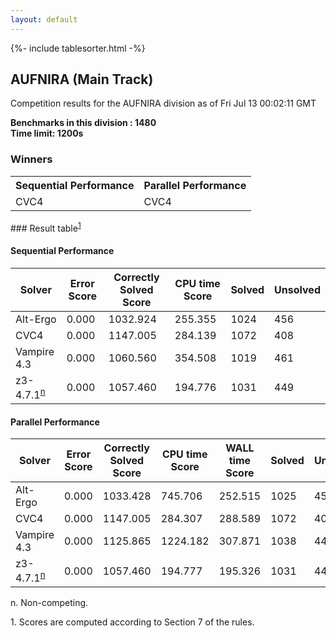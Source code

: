 ```yaml
---
layout: default
---
```

{%- include tablesorter.html -%}

##  AUFNIRA (Main Track)

Competition results for the AUFNIRA division as of Fri Jul 13 00:02:11 GMT

**Benchmarks in this division : 1480  
Time limit: 1200s** 

### Winners
<table>
<tr><th class="center">Sequential Performance</th><th class="center">Parallel Performance</th></tr>
<tr class="center"><td>CVC4</td><td>CVC4</td></tr></table>
### Result table<sup><a href="#fn1">1</a></sup>

#### Sequential Performance

<table id="sequential" class="result sorted">
<thead><tr class="center">
  <th>Solver</th>
  <th>Error Score</th>
  <th>Correctly Solved Score</th>
  <th>CPU time Score</th>
  <th>Solved</th>
  <th>Unsolved</th>
</tr></thead><tr>
  <td>Alt-Ergo</td>
  <td>0.000</td>
  <td>1032.924</td>
  <td>255.355</td>
<td>1024</td>
<td>456</td>
</tr><tr>
  <td>CVC4</td>
  <td>0.000</td>
  <td>1147.005</td>
  <td>284.139</td>
<td>1072</td>
<td>408</td>
</tr><tr>
  <td>Vampire 4.3</td>
  <td>0.000</td>
  <td>1060.560</td>
  <td>354.508</td>
<td>1019</td>
<td>461</td>
</tr><tr>
  <td>z3-4.7.1<SUP><a href="#fn">n</a></SUP></td>
  <td>0.000</td>
  <td>1057.460</td>
  <td>194.776</td>
<td>1031</td>
<td>449</td>
</tr></table>

#### Parallel Performance

<table id="parallel" class="result sorted">
<thead><tr class="center">
  <th>Solver</th>
  <th>Error Score</th>
  <th>Correctly Solved Score</th>
  <th>CPU time Score</th>
  <th>WALL time Score</th>
  <th>Solved</th>
  <th>Unsolved</th>
</tr></thead><tr>
  <td>Alt-Ergo</td>
<td>0.000</td><td>1033.428</td><td>745.706</td><td>252.515</td><td>1025</td><td>455</td></tr><tr>
  <td>CVC4</td>
<td>0.000</td><td>1147.005</td><td>284.307</td><td>288.589</td><td>1072</td><td>408</td></tr><tr>
  <td>Vampire 4.3</td>
<td>0.000</td><td>1125.865</td><td>1224.182</td><td>307.871</td><td>1038</td><td>442</td></tr><tr>
  <td>z3-4.7.1<SUP><a href="#fn">n</a></SUP></td>
<td>0.000</td><td>1057.460</td><td>194.777</td><td>195.326</td><td>1031</td><td>449</td></tr></table>
 <span id="fn"> n. Non-competing. </span>

 <span id="fn1"> 1. Scores are computed according to Section 7 of the rules. </span>


